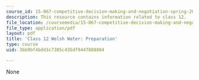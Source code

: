 ```yaml
---
course_id: 15-067-competitive-decision-making-and-negotiation-spring-2011
description: This resource contains information related to class 12.
file_location: /coursemedia/15-067-competitive-decision-making-and-negotiation-spring-2011/3bb9bf4bdd1c7305c435df9447888804_MIT15_067S11_Cl12_W_W_PR.pdf
file_type: application/pdf
layout: pdf
title: 'Class 12 Welsh Water: Preparation'
type: course
uid: 3bb9bf4bdd1c7305c435df9447888804

---
```

None